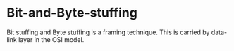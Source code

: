 # Bit-and-Byte-stuffing
Bit stuffing and Byte stuffing is a framing technique. This is carried by data-link layer in the OSI model.
